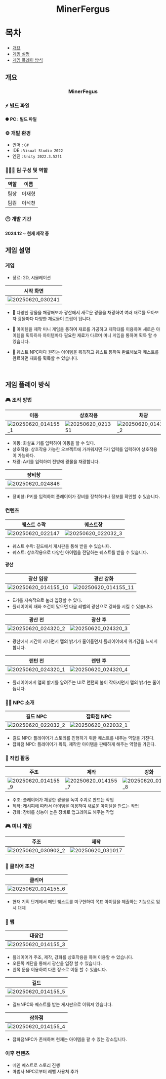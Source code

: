 <div align="center">
<h1> MinerFergus </h1>
</div>

# 목차    
* [개요](#개요)
* [게임 설명](#게임-설명)
* [게임 플레이 방식](#게임-플레이-방식)

## 개요    
<div align="center">
<h3>MinerFegus</h3>

</div>

### ⚡ 빌드 파일
**● PC : 빌드 파일**  

### ⚙️ 개발 환경
- 언어 : `C#`
- IDE : `Visual Studio 2022`
- 엔진 : `Unity 2022.3.52f1`

### 🧑‍🤝‍🧑 팀 구성 및 역할
|역할|이름|
|---|---|
|팀장|이재형|
|팀원|이석천|

### 🕐 개발 기간
#### 2024.12 ~ 현재 제작 중

## 게임 설명
### 게임 
* 장르: 2D, 시뮬레이션

|시작 화면|
|---|
|![20250620_030241](https://github.com/user-attachments/assets/07ded430-f6c5-48fb-8375-53417f1ea255)|

* 📖 다양한 광물을 채광해보자
  광산에서 새로운 광물을 채광하여 여러 재료를 모아보자
  광물마다 다양한 재료들이 드랍이 됩니다.

* 🎲 아이템을 제작
  미니 게임을 통하여 재료를 가공하고 제작대를 이용하여 새로운 아이템을 획득하자
  아이템마다 필요한 재료가 다르며 미니 게임을 통하여 획득 할 수 있습니다.

* 💜 퀘스트
  NPC마다 원하는 아이템을 획득하고 퀘스트 통하여 완료해보자
  퀘스트를 완료하면 재화를 획득할 수 있습니다.

</br>

## 게임 플레이 방식
### 🎮 조작 방법
|이동|상호작용|채광|
|---|---|---|
|![20250620_014155_1](https://github.com/user-attachments/assets/738828dc-da07-4d6b-bdd4-48b76ab4beb7)|![20250620_021351](https://github.com/user-attachments/assets/a5f041a8-c4bd-4f8d-a41d-8662252831bc)|![20250620_014155_2](https://github.com/user-attachments/assets/71beca2c-2661-45e5-a9b8-07e5b9c2aac6)|
* 이동: 화살표 키를 입력하여 이동을 할 수 있다.
* 상호작용: 상호작용 가능한 오브젝트에 가까워지면 F키 입력를 입력하여 상호작용이 가능하다.
* 채광: A키를 입력하여 전방에 광물을 채광합니다.

|장비창|
|---|
|![20250620_024846](https://github.com/user-attachments/assets/ebbe5048-4c92-41b2-8945-446b7aafc57d)|
* 장비창: P키를 입력하여 플레이어가 장비를 장착하거나 정보를 확인할 수 있습니다.

### 컨텐츠
|퀘스트 수락|퀘스트창|
|---|---|
|![20250620_022147](https://github.com/user-attachments/assets/1248d802-9340-44d1-a2e4-8b9dd917744a)|![20250620_022032_3](https://github.com/user-attachments/assets/72462c30-6df8-4717-b709-d04476971b8f)|
* 퀘스트 수락: 길드에서 게시판을 통해 받을 수 있습니다.
* 퀘스트: 상호작용으로 다양한 아이템을 전달하는 퀘스트를 받을 수 있습니다.

#### 광산
|광산 입장|광산 강화|
|---|---|
|![20250620_014155_10](https://github.com/user-attachments/assets/52265feb-535e-4117-ac59-5f0e4aa4c1e5)|![20250620_014155_11](https://github.com/user-attachments/assets/41347389-2e81-495e-8e24-a74ce92b01a3)|
* E키를 지속적으로 눌러 입장할 수 있다.
* 플레이어의 재화 조건이 맞으면 다음 레벨의 광산으로 강화를 시킬 수 있습니다.

|광산 전|광산 후|
|---|---|
|![20250620_024320_2](https://github.com/user-attachments/assets/e12f6706-5d28-46fb-842d-a682baeb5577)|![20250620_024320_3](https://github.com/user-attachments/assets/49ffdbf3-2e09-4b22-bcc2-e50ec039ebcb)|
* 광산에서 시간이 지나면서 맵의 밝기가 줄어들면서 플레이어에게 위기감을 느끼게 합니다.

|랜턴 전|랜턴 후|
|---|---|
|![20250620_024320_1](https://github.com/user-attachments/assets/7899a8f7-2110-451c-b971-dc58ab92bfb1)|![20250620_024320_4](https://github.com/user-attachments/assets/e7d33153-7979-4b10-b1e3-fcd682a40577)|
* 플레이어에게 맵의 밝기를 알려주는 UI로 랜턴의 불이 작아지면서 맵의 밝기는 줄어듭니다.

### 🧙‍♂ NPC 소개
|길드 NPC|잡화점 NPC|
|---|---|
|![20250620_022032_2](https://github.com/user-attachments/assets/d5bad4ba-94fc-4d55-a422-acb69f1bb3c7)|![20250620_022032_1](https://github.com/user-attachments/assets/97f2d83c-81f6-4964-a842-66aa3fa432f6)|
* 길드 NPC: 플레이어가 스토리를 진행하기 위한 퀘스트를 내주는 역할을 가진다.
* 잡화점 NPC: 플레이어가 획득, 제작한 아이템을 판매하게 해주는 역할을 가진다.

### 🔨 작업 활동
|주조|제작|강화|
|---|---|---|
|![20250620_014155_9](https://github.com/user-attachments/assets/5b7e488c-3be9-4066-b236-1d9ced68cb2b)|![20250620_014155_7](https://github.com/user-attachments/assets/1c5cd85f-f89f-4540-8068-ec365c474bc2)|![20250620_014155_8](https://github.com/user-attachments/assets/5db5c48a-c9e3-4e4c-8307-b5fe71d73ffc)|
* 주조: 플레이어가 채광한 광물을 녹여 주괴로 만드는 작업 
* 제작: 레시피에 따라서 아이템을 이용하여 새로운 아이템을 만드는 작업
* 강화: 장비를 성능이 높은 장비로 업그레이드 해주는 작업

### 🎮 미니 게임
|주조|제작|
|---|---|
|![20250620_030902_2](https://github.com/user-attachments/assets/8f5b898f-4c84-4d8c-aa1d-cb64ef041872)|![20250620_031017](https://github.com/user-attachments/assets/4e64af9e-c4d7-4e93-b908-bc4ba7ca8ff2)|

### 🎯 클리어 조건
|클리어|
|---|
|![20250620_014155_6](https://github.com/user-attachments/assets/d19fe2c8-72cb-4a0f-808f-46e2afe8d5ef)|
* 현재 기획 단계에서 메인 퀘스트를 미구현하여 목표 아이템을 제출하는 기능으로 임시 대체

### 📑 맵
|대장간|
|---|
|![20250620_014155_3](https://github.com/user-attachments/assets/fc72651d-defd-44d1-837c-7721dd82d9f1)|
* 플레이어가 주조, 제작, 강화를 상호작용을 하여 이용할 수 있습니다.
* 오른쪽 계단을 통해서 광산을 입장 할 수 있습니다.
* 왼쪽 문을 이용하여 다른 장소로 이동 할 수 있습니다.

|길드|
|---|
|![20250620_014155_5](https://github.com/user-attachments/assets/8c19e404-862c-4acb-aac8-5dd1e96178be)|
* 길드NPC와 퀘스트를 받는 게시판으로 이뤄져 있습니다.

|잡화점|
|---|
|![20250620_014155_4](https://github.com/user-attachments/assets/29ab3863-64dd-4891-a3b6-06c6f7b88ca3)|
* 잡화점NPC가 존재하며 현재는 아이템을 팔 수 있는 장소입니다.

### 이후 컨텐츠
- 메인 퀘스트로 스토리 진행
- 마법사 NPC로부터 레벨 사용처 추가


</br>
